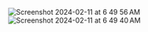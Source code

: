 ![Screenshot 2024-02-11 at 6 49 56 AM](https://github.com/sudo-self/marquee/assets/119916323/cd79e82f-c00d-4552-9f33-04e2a08c31db)
![Screenshot 2024-02-11 at 6 49 40 AM](https://github.com/sudo-self/marquee/assets/119916323/648896e5-b285-4e4a-8405-1f9d24f2a1a6)
